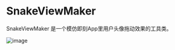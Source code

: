 # SnakeViewMaker

 SnakeViewMaker 是一个模仿即刻App里用户头像拖动效果的工具类。

![image](https://github.com/devilist/SnakeViewMaker/raw/master/images/snake_shootcut.gif)